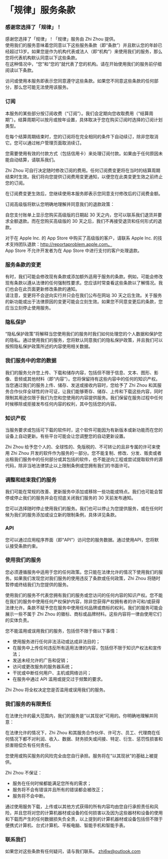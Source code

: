 # 「规律」服务条款


### 感谢您选择了「规律」！

感谢您选择了「规律」！「规律」服务由 Zhi Zhou 提供。  
使用我们的服务意味着您同意以下这些服务条款（即“条款”）并且默认您的年龄已经超过13岁。如果您是作为机构代表或法人（即“机构”）来使用我们的服务，那么您将代表机构默认同意以下这些条款。  
在这种情况中，“您”和“您的”就代表了您的机构。请在开始使用我们的服务前仔细阅读以下条款。

访问或使用本服务即表示您同意遵守这些条款。如果您不同意这些条款的任何部分，那么您可能无法使用该服务。


### 订阅

本服务的某些部分按订阅收费（“订阅”）。我们会定期向您收取费用（“结算周期”）。结算周期可以按月或按年设置，具体取决于您在购买订阅时选择的订阅计划类型。

在每个结算周期结束时，您的订阅将在完全相同的条件下自动续订，除非您取消它。您可以通过帐户管理页面取消续订。

您需要使用有效的付款方式（包括信用卡）来处理订阅付款。如果由于任何原因未能自动结算，请联系我们。

Zhi Zhou 可自行决定随时修改订阅的费用。任何订阅费变更将在当时的结算周期结束时生效。我们将向您提供订阅费用变更通知，以便您在此类变更生效之前终止您的订阅。

在订阅费变更生效后，您继续使用本服务即表示您同意支付修改后的订阅费金额。

订阅高级版将默认您明确地理解并同意我们的退款政策：

自您支付账单上显示您购买高级版的日期起 30 天之内，您可以联系我们退货并要求全额退款。而在您购买高级版的 30 天之后，我们不再接受退货和任何形式的退款。

对于在 Apple Inc. 的 App Store 中购买了高级版的客户，请联系 Apple Inc. 的技术支持团队退款：http://reportaproblem.apple.com。  
App Store 不允许开发者为在 App Store 中进行支付的客户处理退款。


### 服务条款的变更

有时，我们可能会修改现有条款或添加额外适用于服务的条款。例如，可能会修改现有条款以遵从法律的任何强制性要求。您应该时常查看这些条款以了解情况。我们也会在此页面更新修改条款的通知。  
请注意，变更将不会逆向实行并只会在我们公布在网站 30 天之后生效。关于服务的新功能或出于法律原因的变更可能会立刻生效。如果您不同意变更后的条款，您应当立刻停止使用服务。


### 隐私保护

“隐私保护政策”将解释当您使用我们的服务时我们如何处理您的个人数据和保护您的隐私。通过使用我们的服务，您将默认同意我们的隐私保护政策，并且我们可以按照隐私保护政策所述的内容使用相关数据。


### 我们服务中的您的数据

我们的服务允许您上传、下载和储存内容，包括但不限于信息、文本、图形、影像、音频或其他材料（即“内容”）。您将保留持有这些内容中的任何的知识产权。  
当您通过我们的服务上传、储存、发送或接收内容时，您给予了 Zhi Zhou 和其服务合作伙伴全球性的许可证，让我们能够寄存、储存、上传和下载这些内容，同时限制其用途仅限于我们为您和您使用的内容提供服务。我们保留在服务过程中任何时候移除或拒接发布任何内容的权利，其中包括您的内容。


### 知识产权

当服务要求或包括可下载的软件时，这个软件可能因为有新版本或新功能而在您的设备上自动更新。有些平台可能会让您调整您的自动更新设置。

Zhi Zhou 给予您个人的、全球性的、免版税的、不可转让的且非专属的许可来使用 Zhi Zhou 开发的软件作为服务的一部分。您不能复制、修改、分发、贩卖或者出租我们服务中的任何部分或其包括的软件，也不能逆向工程或尝试提取软件的源代码，除非当地法律禁止以上限制条例或您拥有我们的书面许可。


### 调整和结束我们的服务

我们可能在常规的改善、更新服务中添加或移除一些功能或特点。我们也可能会暂停或停止我们的服务并会在彻底关闭我们服务的 30 天前发布通知。

您可以选择随时停止使用我们的服务。我们也可以停止为您提供服务，或在任何时候为我们的服务添加或设立新的限制条例，具体详见条款。


### API

您可以通过应用程序界面（即“API”）访问您的服务数据。通过使用API，您将默认接受条款约束。


### 使用我们的服务

您必须遵循服务中适用于您的任何政策。您只能在法律允许的情况下使用我们的服务。如果我们发现您对我们服务的使用违反了条款或任何政策，Zhi Zhou 将随时暂停或终结我们为您提供的服务。

使用我们的服务不代表您拥有我们的服务或您访问的任何内容的知识产权。您不能在我们的服务中使用任何产权保护内容，除非您获得产权拥有者的许可和/或获得法律允许。条款不赋予您在服务中使用任何品牌或商标的权利。我们的服务可能会展示一些不属于 Zhi Zhou 的徽标、商标或品牌材料。这些内容将一律由使用它们的实体负责。

您不能滥用或误用我们的服务，包括但不限于做以下事情：

* 使用服务进行任何非法活动或达成非法目的；
* 在服务中上传任何违反所有适用法律的内容，包括但不限于知识产权法和宣传法；
* 发送未经允许的广告和促销；
* 访问或更改服务的服务器系统；
* 干扰或中断任何用户、主机或网络访问；
* 在服务中通过 API 滥用或提交过于频繁的要求。

Zhi Zhou 将全权决定您是否滥用或误用我们的服务。


### 我们服务的有限责任

在法律允许的最大范围内，我们的服务是“以其现状”可用的。你明确地理解并同意：

在法律允许的情况下，Zhi Zhou 和其服务合作伙伴、许可方、员工、代理商在任何情况下都不对利润、收入、数据、财务损失或间接、特定、衍生、惩罚性损害和损害赔偿负有任何责任。

您使用或购买服务的风险完全由您自行承担。服务将在“以其现状”的基础上被提供。

Zhi Zhou 不保证：

* 服务在任何时候都能满足您所有的需求；
* 服务将不会有错误并且所有的错误都会被改正；
* 服务将不会中断。

通过使用服务下载，上传或以其他方式获得的所有内容均由您自行承担责任和风险，并且您将对您的计算机器材或设备的任何损害以及因为这些器材和设备的使用和下载而产生的任何数据损失负全责，以上提到的计算机器材或设备包括但不限于便携式计算机、台式计算机、平板电脑、智能手机和智能手表。


### 联系我们

如果您对这些条款有任何疑问，请与我们联系。 zhi6w@outlook.com

